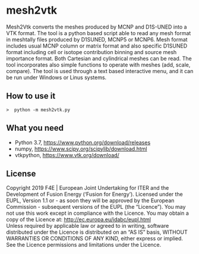# mesh2vtk
Mesh2Vtk converts the meshes produced by MCNP and D1S-UNED into a VTK format. The tool is a python based script able to read any mesh format in meshtally files produced by D1SUNED, MCNP5 or MCNP6. Mesh format includes usual MCNP column or matrix format and also specific D1SUNED format including cell or isotope contribution binning and source mesh importance format. Both Cartesian and cylindrical meshes can be read. The tool incorporates also simple functions to operate with meshes (add, scale, compare). The tool is used through a text based interactive menu, and it can be run under Windows or Linus systems. 


## How to use it

    >  python -m mesh2vtk.py


## What you need
- Python 3.7, https://www.python.org/download/releases
- numpy, https://www.scipy.org/scipylib/download.html
- vtkpython, https://www.vtk.org/download/

## License
Copyright 2019 F4E | European Joint Undertaking for ITER and the Development of Fusion Energy (‘Fusion for Energy’). Licensed under the EUPL, Version 1.1 or - as soon they will be approved by the European Commission - subsequent versions of the EUPL (the “Licence”). You may not use this work except in compliance with the Licence. You may obtain a copy of the Licence at: http://ec.europa.eu/idabc/eupl.html   
Unless required by applicable law or agreed to in writing, software distributed under the Licence is distributed on an “AS IS” basis, WITHOUT WARRANTIES OR CONDITIONS OF ANY KIND, either express or implied. See the Licence permissions and limitations under the Licence.
